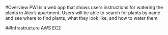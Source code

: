 #Overview
PWI is a web app that shows users instructions for watering the plants in Alex’s apartment. Users will be able to search for plants by name and see where to find plants, what they look like, and how to water them.

##Infrastructure
AWS EC2